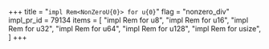 +++
title = "`impl Rem<NonZeroU{0}> for u{0}`"
flag = "nonzero_div"
impl_pr_id = 79134
items = [
    "impl Rem<NonZeroU8> for u8",
    "impl Rem<NonZeroU16> for u16",
    "impl Rem<NonZeroU32> for u32",
    "impl Rem<NonZeroU64> for u64",
    "impl Rem<NonZeroU128> for u128",
    "impl Rem<NonZeroUsize> for usize",
]
+++
